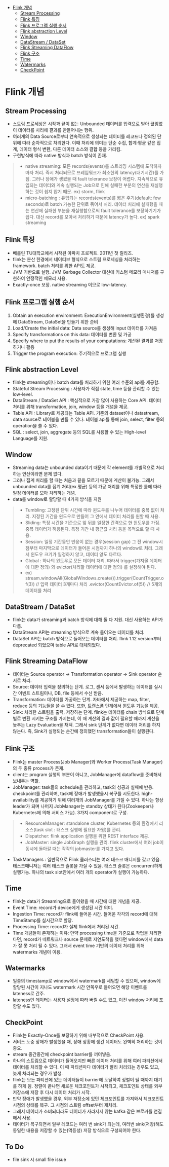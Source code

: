- [Flink 개념](#flink-개념)
  - [Stream Processing](#stream-processing)
  - [Flink 특징](#flink-특징)
  - [Flink 프로그램 실행 순서](#flink-프로그램-실행-순서)
  - [Flink abstraction Level](#flink-abstraction-level)
  - [Window](#window)
  - [DataStream / DataSet](#datastream--dataset)
  - [Flink Streaming DataFlow](#flink-streaming-dataflow)
  - [Flink 구조](#flink-구조)
  - [Time](#time)
  - [Watermarks](#watermarks)
  - [CheckPoint](#checkpoint)

# Flink 개념

## Stream Processing
* 스트림 프로세싱은 시작과 끝이 없는 Unbounded 데이터를 입력으로 받아 끊임없이 데이터를 처리해 결과를 만들어내는 행위.
* 여러개의 Data Source로부터 연속적으로 생성되는 데이터를 레코드나 정의된 단위에 따라 순차적으로 처리한다. 이때 처리에 의미는 단순 수집, 합계·평균 같은 집계, 데이터 형식 변환, 다른 데이터 소스와 결합 등을 가리킴.
* 구현방식에 따라 native 방식과 batch 방식이 존재.
> * native streaming: 모든 records(events)를 스트리밍 시스템에 도착하자마자 처리. 즉시 처리되므로 프레임워크가 최소한의 latency(대기시간)를 가짐. 그러나 장애가 생겼을 때 fault tolerance 보장이 어렵다. 지속적으로 유입되는 데이터와 계속 실행되는 Job으로 인해 실패한 부분의 연산을 재실행 하는 것이 쉽지 않기 때문. ex) storm, flink
> * micro-batching : 유입되는 records(events)를 짧은 주기(default: few seconds)로 batch 가능한 단위로 묶어서 처리. 데이터 처리에 실패했을 때는 연산에 실패한 부분을 재실행함으로써 fault tolerance를 보장하기기가 쉽다. 대신 record를 모아서 처리하기 때문에 latency가 높다. ex) spark streaming

## Flink 특징
* 베를린 TU대학교에서 시작된 아파치 프로젝트. 2011년 첫 릴리즈.
* flink는 분산 한경에서 네이티브 형식으로 스트림 프로세싱을 처리하는 framework. batch 처리를 위한 API도 제공.
* JVM 기반으로 실행. JVM Garbage Collector 대신에 커스텀 메모리 매니저를 구현하여 안정적인 메모리 사용. 
* Exactly-once 보장. native streaming 이므로 low-latency.

## Flink 프로그램 실행 순서
1. Obtain an execution environment: ExecutionEnvironment(실행환경)를 생성해 DataStream, DataSet을 만들기 위한 준비
2. Load/Create the initial data: Data source를 생성해 input 데이터를 가져옴
3. Specify transformations on this data: 데이터를 변환 및 가공
4. Specify where to put the results of your computations: 계산된 결과를 저장하거나 활용
5. Trigger the program execution: 주기적으로 프로그램 실행

## Flink abstraction Level
* flink는 streaming이나 batch data를 처리하기 위한 여러 수준의 api를 제공함.
* Stateful Stream Processing : 사용자가 직접 state, time 등을 관리할 수 있는 low-level.
* DataStream / DataSet API : 핵심적으로 가장 많이 사용하는 Core API. 데이터 처리를 위해 transformation, join, window 등을 개념을 제공.
* Table API : Library로 제공되는 Table API. 기존의 dataset이나 datastream, data source로 테이블을 만들 수 있다. 테이블 api를 통해 join, select, filter 등의 operation을 쓸 수 있다.  
* SQL : select, join, aggregate 등의 SQL를 사용할 수 있는 High-level Language를 지원.

## Window
* Streaming data는 unbounded data이기 때문에 각 element를 개별적으로 처리 하는 연산이라면 문제 없다.
* 그러나 집계 처리를 할 때는 처음과 끝을 모르기 때문에 계산이 불가능. 그래서 unbounded data를 집계 처리(ex.평균) 등의 가공 처리를 위해 특정한 룰에 따라 일정 데이터를 모아 처리하는 개념.
* data를 window로 할당할 때 4가지 방식을 지원
> * Tumbling: 고정된 단위 시간에 따라 윈도우를 나누어 데이터를 중복 없이 처리. 지정된 기간을 윈도우로 만들어 그 안에서 데이터 처리를 원할 때 사용.
> * Sliding: 특정 시간을 기준으로 앞 뒤를 일정한 간격으로 한 윈도우를 가짐. 중복 데이터가 허용된다. 특정 기간 내 평균값 처리 등을 목적으로 할 때 사용.
> * Session: 일정 기간동안 반응이 없는 경우(session gap) 그 전 window시점부터 마지막으로 데이터가 들어온 시점까지 하나의 window로 처리. 그래서 윈도우 크기가 일정하지 않고, 데이터 양도 다르다.
> * Global : 하나의 윈도우로 모든 데이터 처리. 따라서 trigger(가져올 데이터에 대한 정의) 와 evictor(처리할 데이터에 대한 정의) 를 설정해야 된다. 
> * ex) stream.windowAll(GlobalWindows.create()).trigger(CountTrigger.of(3)) // 입력 데이터 3개마다 처리 .evictor(CountEvictor.of(5)) // 5개의 데이터를 처리

## DataStream / DataSet
* flink는 data가 streaming과 batch 방식에 대해 둘 다 지원. 대신 사용하는 API가 다름.
* DataStream API는 streaming 방식으로 계속 들어오는 데이터를 처리.
* DataSet API는 batch 방식으로 들어오는 데이터를 처리. flink 1.12 version부터 deprecated 되었으며 table API로 대체되었다.

## Flink Streaming DataFlow
* 데이터는 Source operator -> Transformation operator -> Sink operator 순서로 처리.
* Source: 데이터 입력을 정의하는 단계. 로그, 센서 등에서 발생하는 데이터를 실시간 이벤트 스트림이나, DB, file 등에서 수신 받음.
* Transformation: 데이터를 가공하는 단계. 자바에서 제공하는 map, filter, reduce 등의 기능들을 쓸 수 있다. 또한, 트랜스폼 단계에서 윈도우 기능을 제공. 
* Sink: 처리한 스트림을 출력, 저장하는 단계. flink는 데이터를 chain 방식으로 단계별로 변환 시키는 구조를 가지는데, 이 때 계산의 결과 값이 필요할 때까지 계산을 늦추는 Lazy Evaluation을 채택. 그래서 sink 단계가 없다면 데이터 처리를 하지 않는다. 즉, Sink가 실행되는 순간에 정의했던 transformation들이 실행된다.

## Flink 구조
* Flink는 master Process(Job Manager)와 Worker Process(Task Manager)의 두 종류 process가 존재.
* client는 program 실행의 부분이 아니고, JobManager에 dataflow를 준비해서 보내주는 역할.
* JobManager: task들의 schedule을 관리하고, task의 성공과 실패에 반응. checkpoint를 관리하며, task에 장애가 발생했을시 복구를 시도한다. high-availability를 제공하기 위해 여러개의 JobManager를 가질 수 있다. 하나는 항상 leader가 되며 나머지 JobManager는 standby 상태가 된다(Zookeeper나 Kubernetes에 의해 서비스 가능). 3가지 component로 구성.
> * ResourceManager: standalone cluster, Kubernetes 등의 환경에서 리소스(task slot : 태스크 실행에 필요한 자원)를 관리.   
> * Dispatcher: flink application 실행을 위한 REST interface 제공.
> * JobMaster: single JobGraph 실행을 관리. flink cluster에서 여러 job이 동시에 돌아갈 때는 각각의 jobmaster를 가지고 있다.

* TaskManagers : 일반적으로 Flink 클러스터는 여러 태스크 매니저를 갖고 있음. 태스크매니저는 여러 태스크 슬롯을 가질 수 있음. 태스크 슬롯은 concurrent하게 실행가능. 하나의 task slot안에서 여러 개의 operator가 실행이 가능하다.

## Time
* flink는 data가 Streaming으로 들어왔을 때 시간에 대한 개념을 제공.
* Event Time: record가 device에게 생성된 시간 의미.
* Ingestion Time: record가 flink에 들어온 시간. 들어온 각각의 record에 대해 TimeStamp를 실시간으로 할당.
* Processing Time: record가 실제 flink에서 처리된 시간. 
* Time 개념들이 존재하는 이유: 만약 processing time을 기준으로 작업을 처리한다면, record가 네트워크나 source 문제로 지연도착을 했다면 window에서 data가 잘 못 처리 될 수 있다. 그래서 event time 기반의 데이터 처리를 위해 watermarks 개념이 이용. 

## Watermarks
* 일종의 timestamp로 window에서 watermark를 세팅할 수 있으며, window에 할당된 시간이 지나도 watermark 시간 안쪽우로 들어오면 해당 이벤트를 lateness로 간주.
* lateness인 데이터는 사용자 설정에 따라 버릴 수도 있고, 이전 window 처리에 포함할 수도 있다.

## CheckPoint
* Flink는 Exactly-Once를 보장하기 위해 내부적으로 CheckPoint 사용.
* 서비스 도중 장애가 발생했을 때, 장애 상황에 생긴 데이터도 완벽히 처리하는 것이 중요.
* stream 중간중간에 checkpoint barrier를 끼어넣음.
* 하나의 스트림으로 데이터가 들어오지만 빠른 데이터 처리를 위해 여러 파티션에서 데이터를 처리할 수 있다. 이 때 파티션마다 데이터가 빨리 처리되는 경우도 있고, 늦게 처리되는 경우가 발생.
* flink는 모든 파티션에 있는 데이터들이 barrier에 도달히여 정렬이 될 때까지 대기를 하게 됨. 정렬이 끝나면 새로운 체크포인트가 시작되고, 체크포인트 상태를 외부 저장소에 저장 후 다시 데이터 처리가 시작.
* 만약 장애가 발생했을 경우, 외부 저장소에 있던 체크포인트를 가져와서 체크포인트 시점의 상태를 복구. 그 시점의 스트림 offset부터 재처리.
* 그래서 데이터가 소비되더라도 데이터가 사라지지 않는 kafka 같은 브로커를 연결해서 사용.
* 데이터가 복구되면서 일부 레코드는 여러 번 sink가 되는데, 여러번 sink(저장)해도 동일한 내용을 저장할 수 있는(멱등성) 저장 방식으로 구성되어야 한다.


## To Do
* file sink 시 small file issue
